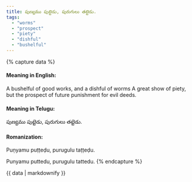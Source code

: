 ```yaml
---
title: పుణ్యము పుట్టెడు, పురుగులు తట్టెడు.
tags:
  - "worms"
  - "prospect"
  - "piety"
  - "dishful"
  - "bushelful"
---
```


{% capture data %}
#### Meaning in English:
A bushelful of good works, and a dishful of worms
A great show of piety, but the prospect of future punishment for evil deeds.

#### Meaning in Telugu:
పుణ్యము పుట్టెడు, పురుగులు తట్టెడు.

#### Romanization:
Puṇyamu puṭṭeḍu, purugulu taṭṭeḍu.

Punyamu puttedu, purugulu tattedu.
{% endcapture %}

{{ data | markdownify }}

